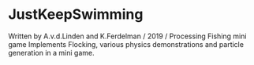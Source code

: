 # JustKeepSwimming
Written by A.v.d.Linden and K.Ferdelman / 2019 / Processing
Fishing mini game
Implements Flocking, various physics demonstrations and particle generation in a mini game.
